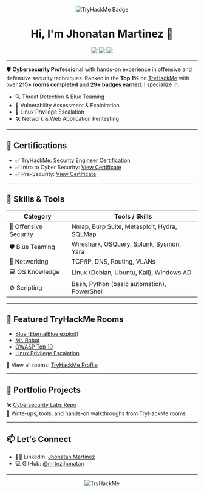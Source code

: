<p align="center">
  <img src="https://tryhackme-badges.s3.amazonaws.com/mrtnzjhonatan.png" alt="TryHackMe Badge" />
</p>
<h1 align="center">Hi, I'm Jhonatan Martinez 👋</h1>

<p align="center">
  <img src="https://img.shields.io/badge/Cybersecurity-Engineer-blue?style=for-the-badge&logo=security" />
  <img src="https://img.shields.io/badge/TryHackMe-Top%201%25-brightgreen?style=for-the-badge&logo=tryhackme" />
  <img src="https://img.shields.io/badge/Rooms_Completed-215+-purple?style=for-the-badge&logo=codeforces" />
</p>

---

🛡️ **Cybersecurity Professional** with hands-on experience in offensive and defensive security techniques. Ranked in the **Top 1%** on [TryHackMe](https://tryhackme.com/p/mrtnzjhonatan) with over **215+ rooms completed** and **29+ badges earned**. I specialize in:

- 🔍 Threat Detection & Blue Teaming
- 🧠 Vulnerability Assessment & Exploitation
- 🐧 Linux Privilege Escalation
- 🛠️ Network & Web Application Pentesting

---

## 🔗 Certifications

- ✅ TryHackMe: [Security Engineer Certification](https://tryhackme-certificates.s3-eu-west-1.amazonaws.com/THM-TDVWAXDPM8.pdf)
- ✅ Intro to Cyber Security: [View Certificate](https://tryhackme-certificates.s3-eu-west-1.amazonaws.com/THM-IN1JO2HJBG.pdf)
- ✅ Pre-Security: [View Certificate](https://tryhackme-certificates.s3-eu-west-1.amazonaws.com/THM-C6VRJWNIC3.pdf)

---

## 🧠 Skills & Tools

| Category              | Tools / Skills                                     |
|-----------------------|----------------------------------------------------|
| 🔐 Offensive Security | Nmap, Burp Suite, Metasploit, Hydra, SQLMap        |
| 🛡️ Blue Teaming      | Wireshark, OSQuery, Splunk, Sysmon, Yara           |
| 📡 Networking         | TCP/IP, DNS, Routing, VLANs                        |
| 💻 OS Knowledge       | Linux (Debian, Ubuntu, Kali), Windows AD           |
| ⚙️ Scripting          | Bash, Python (basic automation), PowerShell        |

---

## 🧪 Featured TryHackMe Rooms

- [Blue (EternalBlue exploit)](https://tryhackme.com/room/blue)
- [Mr. Robot](https://tryhackme.com/room/mrrobot)
- [OWASP Top 10](https://tryhackme.com/room/owasptop10)
- [Linux Privilege Escalation](https://tryhackme.com/room/linuxprivesc)

🧩 View all rooms: [TryHackMe Profile](https://tryhackme.com/p/mrtnzjhonatan)

---

## 📁 Portfolio Projects

🛠️ [Cybersecurity Labs Repo](https://github.com/mrtnzjhonatan/cybersecurity-labs)  
📝 Write-ups, tools, and hands-on walkthroughs from TryHackMe rooms

---

## 📫 Let's Connect

- 🧑‍💼 LinkedIn: [Jhonatan Martinez](www.linkedin.com/in/jhonatan-martinez-bb3a20116)
- 💻 GitHub: [@mrtnzjhonatan](https://github.com/mrtnzjhonatan)

---

<p align="center">
  <img src="https://tryhackme-badges.s3.amazonaws.com/mrtnzjhonatan.png" alt="TryHackMe" />
</p>

